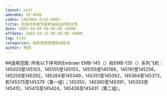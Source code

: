 ```yaml
---
layout: post
amendno: 39-4006
cadno: CAD2001-E145-04R3
title: 检查并改善驾驶舱操纵台的防水性
date: 2003-04-09 00:00:00 +0800
effdate: 2002-04-22 00:00:00 +0800
tag: E145
categories: 民航西南管理局适航处
author: 杨爽
---
```


##适用范围:
所有以下序号的Embraer EMB-145（）和EMB-135（）系列飞机： 145003至145103，145105至145153，145155至145189，145191至145256，145258至145262，145264至145349，145351至145362，145364至145373，和145375至145379（第一组）；145350，145380至145391，145393至145410，145413至145424，145426至145431（第二组）。

